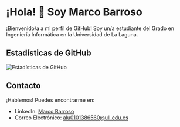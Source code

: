 # ¡Hola! 👋 Soy Marco Barroso

¡Bienvenido/a a mi perfil de GitHub! Soy un/a estudiante del Grado en Ingeniería Informática en la Universidad de La Laguna.


## Estadísticas de GitHub

![Estadísticas de GitHub](https://github-readme-stats.vercel.app/api?username=Marcant97&show_icons=true&theme=radical)

## Contacto

¡Hablemos! Puedes encontrarme en:

- LinkedIn: [Marco Barroso]([url](https://es.linkedin.com/in/marco-antonio-barroso-hormiga-187647238)https://es.linkedin.com/in/marco-antonio-barroso-hormiga-187647238)
- Correo Electrónico: alu0101386560@ull.edu.es

